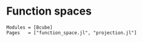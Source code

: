 # Function spaces

```@autodocs
Modules = [Bcube]
Pages   = ["function_space.jl", "projection.jl"]
```